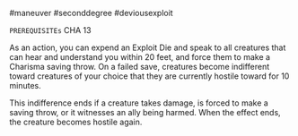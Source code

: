 #maneuver #seconddegree #deviousexploit 

`PREREQUISITEs`
CHA 13

As an action, you can expend an Exploit Die and speak to all creatures that can hear and understand you within 20 feet, and force them to make a Charisma saving throw. On a failed save, creatures become indifferent toward creatures of your choice that they are currently hostile toward for 10 minutes.

This indifference ends if a creature takes damage, is forced to make a saving throw, or it witnesses an ally being harmed. When the effect ends, the creature becomes hostile again.